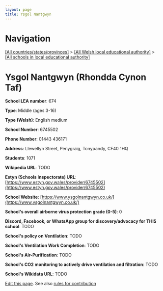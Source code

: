 ```yaml
---
layout: page
title: Ysgol Nantgwyn
---
```

# Navigation

[[All countries/states/provinces]](../../..) > [[All Welsh local educational authority]](../..) > [[All schools in local educational authority]](..)

# Ysgol Nantgwyn (Rhondda Cynon Taf)

**School LEA number**: 674

**Type**: Middle (ages 3-16)

**Type (Welsh)**: English medium

**School Number**: 6745502

**Phone Number**: 01443 436171

**Address**: Llewellyn Street, Penygraig, Tonypandy, CF40 1HQ

**Students**: 1071

**Wikipedia URL**: TODO

**Estyn (Schools Inspectorate) URL**: [https://www.estyn.gov.wales/provider/6745502](https://www.estyn.gov.wales/provider/6745502)

**School Website**: [https://www.ysgolnantgwyn.co.uk/](https://www.ysgolnantgwyn.co.uk/)

**School's overall airborne virus protection grade (0-5)**: 0

**Discord, Facebook, or WhatsApp group for discovery/advocacy for THIS school**: TODO

**School's policy on Ventilation**: TODO

**School's Ventilation Work Completion**: TODO

**School's Air-Purification**: TODO

**School's CO2 monitoring to actively drive ventilation and filtration**: TODO

**School's Wikidata URL**: TODO




[Edit this page](https://github.com/VentilationProject/Wales/edit/prif/./Rhondda_Cynon_Taf/Ysgol_Nantgwyn.md). See also [rules for contribution](../../../contribution-rules/)